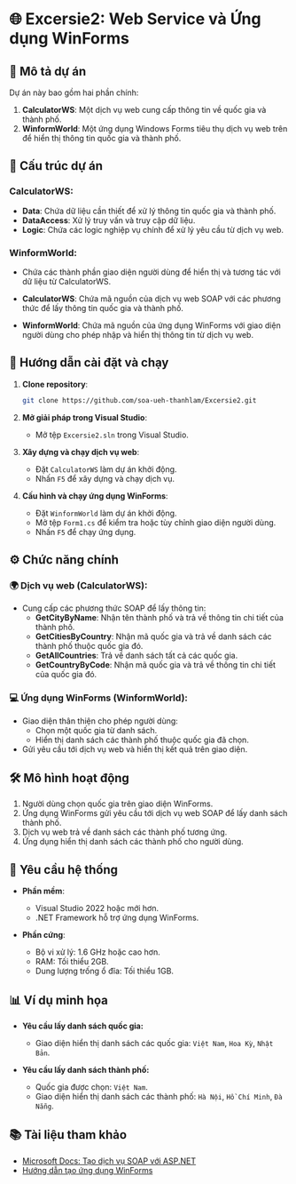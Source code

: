 # 🌐 Excersie2: Web Service và Ứng dụng WinForms

## 📝 Mô tả dự án

Dự án này bao gồm hai phần chính:

1. **CalculatorWS**: Một dịch vụ web cung cấp thông tin về quốc gia và thành phố.
2. **WinformWorld**: Một ứng dụng Windows Forms tiêu thụ dịch vụ web trên để hiển thị thông tin quốc gia và thành phố.

## 📂 Cấu trúc dự án

### CalculatorWS:
- **Data**: Chứa dữ liệu cần thiết để xử lý thông tin quốc gia và thành phố.
- **DataAccess**: Xử lý truy vấn và truy cập dữ liệu.
- **Logic**: Chứa các logic nghiệp vụ chính để xử lý yêu cầu từ dịch vụ web.

### WinformWorld:
- Chứa các thành phần giao diện người dùng để hiển thị và tương tác với dữ liệu từ CalculatorWS.

- **CalculatorWS**: Chứa mã nguồn của dịch vụ web SOAP với các phương thức để lấy thông tin quốc gia và thành phố.
- **WinformWorld**: Chứa mã nguồn của ứng dụng WinForms với giao diện người dùng cho phép nhập và hiển thị thông tin từ dịch vụ web.

## 🚀 Hướng dẫn cài đặt và chạy

1. **Clone repository**:

   ```bash
   git clone https://github.com/soa-ueh-thanhlam/Excersie2.git
   ```

2. **Mở giải pháp trong Visual Studio**:

   - Mở tệp `Excersie2.sln` trong Visual Studio.

3. **Xây dựng và chạy dịch vụ web**:

   - Đặt `CalculatorWS` làm dự án khởi động.
   - Nhấn `F5` để xây dựng và chạy dịch vụ.

4. **Cấu hình và chạy ứng dụng WinForms**:

   - Đặt `WinformWorld` làm dự án khởi động.
   - Mở tệp `Form1.cs` để kiểm tra hoặc tùy chỉnh giao diện người dùng.
   - Nhấn `F5` để chạy ứng dụng.

## ⚙️ Chức năng chính

### 🌍 Dịch vụ web (CalculatorWS):

- Cung cấp các phương thức SOAP để lấy thông tin:
  - **GetCityByName**: Nhận tên thành phố và trả về thông tin chi tiết của thành phố.
  - **GetCitiesByCountry**: Nhận mã quốc gia và trả về danh sách các thành phố thuộc quốc gia đó.
  - **GetAllCountries**: Trả về danh sách tất cả các quốc gia.
  - **GetCountryByCode**: Nhận mã quốc gia và trả về thông tin chi tiết của quốc gia đó.

### 💻 Ứng dụng WinForms (WinformWorld):

- Giao diện thân thiện cho phép người dùng:
  - Chọn một quốc gia từ danh sách.
  - Hiển thị danh sách các thành phố thuộc quốc gia đã chọn.
- Gửi yêu cầu tới dịch vụ web và hiển thị kết quả trên giao diện.

## 🛠️ Mô hình hoạt động

1. Người dùng chọn quốc gia trên giao diện WinForms.
2. Ứng dụng WinForms gửi yêu cầu tới dịch vụ web SOAP để lấy danh sách thành phố.
3. Dịch vụ web trả về danh sách các thành phố tương ứng.
4. Ứng dụng hiển thị danh sách các thành phố cho người dùng.

## 💾 Yêu cầu hệ thống

- **Phần mềm**:
  - Visual Studio 2022 hoặc mới hơn.
  - .NET Framework hỗ trợ ứng dụng WinForms.

- **Phần cứng**:
  - Bộ vi xử lý: 1.6 GHz hoặc cao hơn.
  - RAM: Tối thiểu 2GB.
  - Dung lượng trống ổ đĩa: Tối thiểu 1GB.

## 📊 Ví dụ minh họa

- **Yêu cầu lấy danh sách quốc gia:**
  - Giao diện hiển thị danh sách các quốc gia: `Việt Nam`, `Hoa Kỳ`, `Nhật Bản`.

- **Yêu cầu lấy danh sách thành phố:**
  - Quốc gia được chọn: `Việt Nam`.
  - Giao diện hiển thị danh sách các thành phố: `Hà Nội`, `Hồ Chí Minh`, `Đà Nẵng`.

## 📚 Tài liệu tham khảo

- [Microsoft Docs: Tạo dịch vụ SOAP với ASP.NET](https://learn.microsoft.com/en-us/dotnet/framework/wcf/feature-details/creating-a-basic-soap-service)
- [Hướng dẫn tạo ứng dụng WinForms](https://learn.microsoft.com/en-us/dotnet/desktop/winforms/overview/?view=netdesktop-6.0)
